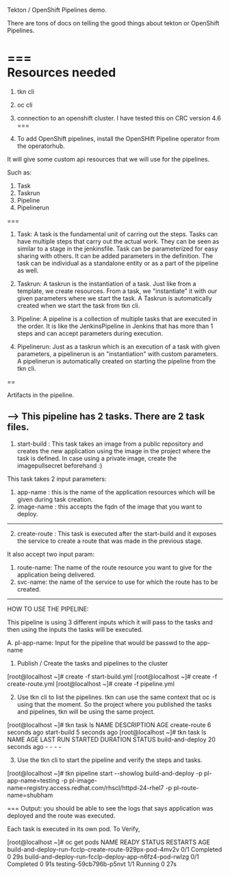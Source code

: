 Tekton  / OpenShift Pipelines demo.

There are tons of docs on telling the good things about tekton or OpenShift Pipelines.


===  
Resources needed
===  
1. tkn cli
2. oc cli
3. connection to an openshift cluster. I have tested this on CRC version 4.6  
===  


1. To add OpenShift pipelines, install the OpenSHift Pipeline operator from the operatorhub.

It will give some custom api resources that we will use for the pipelines.

Such as:

1. Task
2. Taskrun
3. Pipeline
4. Pipelinerun

===

1. Task: A task is the fundamental unit of carring out the steps. Tasks can have multiple steps that carry out the actual work. They can be seen as similar to a stage in the jenkinsfile. Task can be parameterized for easy sharing with others. It can be added parameters in the definition. The task can be individual as a standalone entity or as a part of the pipeline as well.

2. Taskrun: A taskrun is the instantiation of a task. Just like from a template, we create resources. From a task, we "instantiate" it with our given parameters where we start the task. A Taskrun is automatically created when we start the task from tkn cli. 

3. Pipeline: A pipeline is a collection of multiple tasks that are executed in the order. It is like the JenkinsPipeline in Jenkins that has more than 1 steps and can accept parameters during execution.

4. Pipelinerun: Just as a taskrun which is an execution of a task with given parameters, a pipelinerun is an "instantiation" with custom parameters. A pipelinerun is automatically created on starting the pipeline from the tkn cli. 

==

Artifacts in the pipeline.

--> This pipeline has 2 tasks. There are 2 task files. 
----------------
1. start-build : This task takes an image from a public repository and creates the new application using the image in the project where the task is defined.
In case using a private image, create the imagepullsecret beforehand :)

This task takes 2 input parameters:

1. app-name : this is the name of the application resources which will be given during task creation.
2. image-name : this accepts the fqdn of the image that you want to deploy. 
----------------

2. create-route : This task is executed after the start-build and it exposes the service to create a route that was made in the previous stage. 

It also accept two input param:

1. route-name: The name of the route resource you want to give for the application being delivered.
2. svc-name: the name of the service to use for which the route has to be created.
----------------

HOW TO USE THE PIPELINE:

This pipeline is using 3 different inputs which it will pass to the tasks and then using the inputs the tasks will be executed.

A. pl-app-name: Input for the pipeline that would be passwd to the app-name 


1. Publish / Create the tasks and pipelines to the cluster

[root@localhost ~]#  create -f start-build.yml 
[root@localhost ~]#  create -f create-route.yml 
[root@localhost ~]#  create -f pipeline.yml


2. Use tkn cli to list the pipelines. tkn can use the same context that oc is using that the moment. So the project where you published the tasks and pipelines, tkn will be using the same project. 

[root@localhost ~]#  tkn task ls
NAME           DESCRIPTION   AGE
create-route                 6 seconds ago
start-build                  5 seconds ago
[root@localhost ~]#  tkn task ls
NAME               AGE              LAST RUN                     STARTED         DURATION     STATUS
build-and-deploy   20 seconds ago   -                            -               -            -


3. Use the tkn cli to start the pipeline and verify the steps and tasks.

[root@localhost ~]# tkn pipeline start --showlog build-and-deploy -p pl-app-name=testing -p pl-image-name=registry.access.redhat.com/rhscl/httpd-24-rhel7 -p pl-route-name=shubham


===
Output: you should be able to see the logs that says application was deployed and the route was executed.

Each task is executed in its own pod. To Verify,

[root@localhost ~]# oc get pods 
NAME                                                      READY   STATUS      RESTARTS   AGE
build-and-deploy-run-fcclp-create-route-929px-pod-4mv2v   0/1     Completed   0          29s
build-and-deploy-run-fcclp-deploy-app-n6fz4-pod-rwlzg     0/1     Completed   0          91s
testing-59cb796b-p5nvt                                    1/1     Running     0          27s


